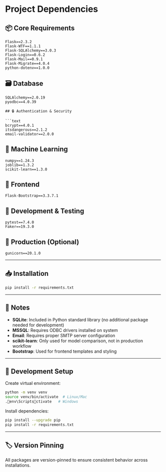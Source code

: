 # Project Dependencies

## 📦 Core Requirements

```text
Flask==2.3.2
Flask-WTF==1.1.1
Flask-SQLAlchemy==3.0.3
Flask-Login==0.6.2
Flask-Mail==0.9.1
Flask-Migrate==4.0.4
python-dotenv==1.0.0
```

## 🗃️ Database

```text
SQLAlchemy==2.0.19
pyodbc==4.0.39          

## 🔒 Authentication & Security

```text
bcrypt==4.0.1
itsdangerous==2.1.2
email-validator==2.0.0
```

## 🤖 Machine Learning

```text
numpy==1.24.3
joblib==1.3.2
scikit-learn==1.3.0    
```

## 💅 Frontend

```text
Flask-Bootstrap==3.3.7.1
```

## 🧪 Development & Testing

```text
pytest==7.4.0
Faker==19.3.0
```

## 🚀 Production (Optional)

```text
gunicorn==20.1.0        
```

---

## 📥 Installation

```bash
pip install -r requirements.txt
```

---

## 📝 Notes

- **SQLite**: Included in Python standard library (no additional package needed for development)
- **MSSQL**: Requires ODBC drivers installed on system
- **Email**: Requires proper SMTP server configuration
- **scikit-learn**: Only used for model comparison, not in production workflow
- **Bootstrap**: Used for frontend templates and styling

---

## 🔧 Development Setup

Create virtual environment:

```bash
python -m venv venv
source venv/bin/activate  # Linux/Mac
.env\Scriptsctivate   # Windows
```

Install dependencies:

```bash
pip install --upgrade pip
pip install -r requirements.txt
```

---

## 🏷️ Version Pinning

All packages are version-pinned to ensure consistent behavior across installations.
